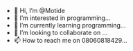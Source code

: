 - 👋 Hi, I’m @Motide
- 👀 I’m interested in programming...
- 🌱 I’m currently learning programming...
- 💞️ I’m looking to collaborate on ...
- 📫 How to reach me on 08060818429...

<!---
Motide/Motide is a ✨ special ✨ repository because its `README.md` (this file) appears on your GitHub profile.
You can click the Preview link to take a look at your changes.
--->
